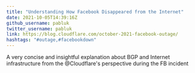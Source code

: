 ```yaml
---
title: "Understanding How Facebook Disappeared from the Internet"
date: 2021-10-05T14:39:16Z
github_username: pabluk
twitter_username: pabluk
link: https://blog.cloudflare.com/october-2021-facebook-outage/
hashtags: "#outage,#facebookdown"
---
```

A very concise and insightful explanation about BGP and Internet infrastructure from the @Cloudflare's perspective during the FB incident

